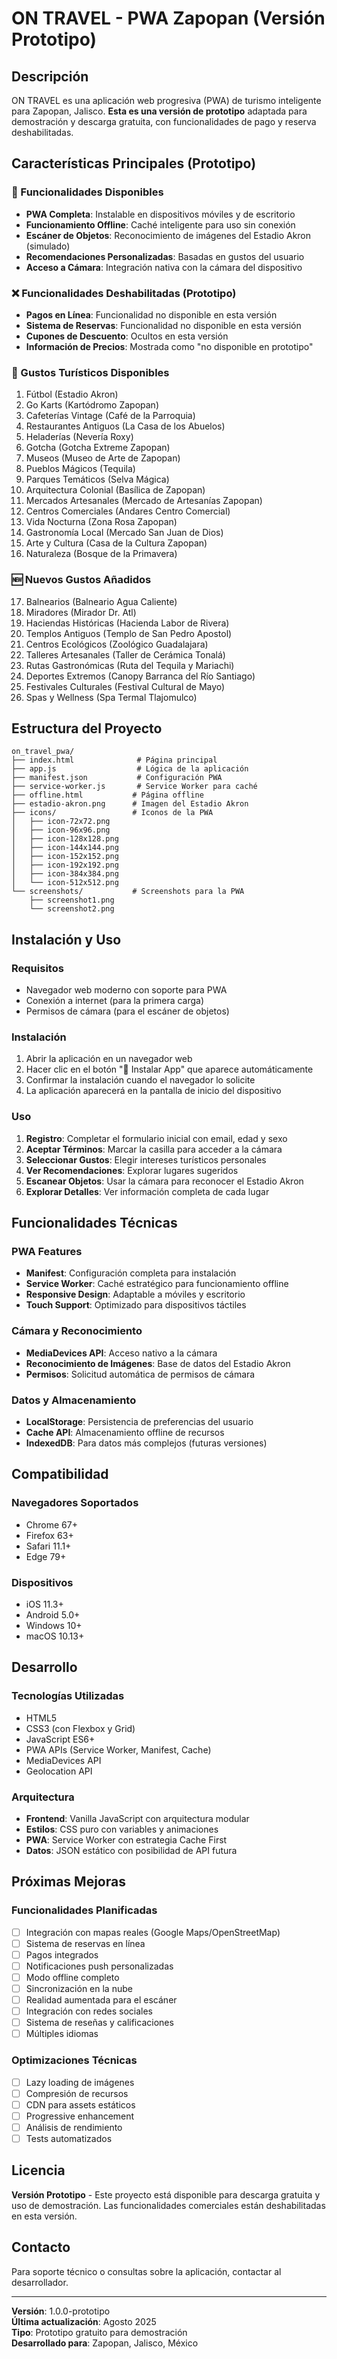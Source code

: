# ON TRAVEL - PWA Zapopan (Versión Prototipo)

## Descripción
ON TRAVEL es una aplicación web progresiva (PWA) de turismo inteligente para Zapopan, Jalisco. **Esta es una versión de prototipo** adaptada para demostración y descarga gratuita, con funcionalidades de pago y reserva deshabilitadas.

## Características Principales (Prototipo)

### 🌟 Funcionalidades Disponibles
- **PWA Completa**: Instalable en dispositivos móviles y de escritorio
- **Funcionamiento Offline**: Caché inteligente para uso sin conexión
- **Escáner de Objetos**: Reconocimiento de imágenes del Estadio Akron (simulado)
- **Recomendaciones Personalizadas**: Basadas en gustos del usuario
- **Acceso a Cámara**: Integración nativa con la cámara del dispositivo

### ❌ Funcionalidades Deshabilitadas (Prototipo)
- **Pagos en Línea**: Funcionalidad no disponible en esta versión
- **Sistema de Reservas**: Funcionalidad no disponible en esta versión
- **Cupones de Descuento**: Ocultos en esta versión
- **Información de Precios**: Mostrada como "no disponible en prototipo"

### 🎯 Gustos Turísticos Disponibles
1. Fútbol (Estadio Akron)
2. Go Karts (Kartódromo Zapopan)
3. Cafeterías Vintage (Café de la Parroquia)
4. Restaurantes Antiguos (La Casa de los Abuelos)
5. Heladerías (Nevería Roxy)
6. Gotcha (Gotcha Extreme Zapopan)
7. Museos (Museo de Arte de Zapopan)
8. Pueblos Mágicos (Tequila)
9. Parques Temáticos (Selva Mágica)
10. Arquitectura Colonial (Basílica de Zapopan)
11. Mercados Artesanales (Mercado de Artesanías Zapopan)
12. Centros Comerciales (Andares Centro Comercial)
13. Vida Nocturna (Zona Rosa Zapopan)
14. Gastronomía Local (Mercado San Juan de Dios)
15. Arte y Cultura (Casa de la Cultura Zapopan)
16. Naturaleza (Bosque de la Primavera)

### 🆕 Nuevos Gustos Añadidos
17. Balnearios (Balneario Agua Caliente)
18. Miradores (Mirador Dr. Atl)
19. Haciendas Históricas (Hacienda Labor de Rivera)
20. Templos Antiguos (Templo de San Pedro Apostol)
21. Centros Ecológicos (Zoológico Guadalajara)
22. Talleres Artesanales (Taller de Cerámica Tonalá)
23. Rutas Gastronómicas (Ruta del Tequila y Mariachi)
24. Deportes Extremos (Canopy Barranca del Río Santiago)
25. Festivales Culturales (Festival Cultural de Mayo)
26. Spas y Wellness (Spa Termal Tlajomulco)

## Estructura del Proyecto

```
on_travel_pwa/
├── index.html              # Página principal
├── app.js                  # Lógica de la aplicación
├── manifest.json           # Configuración PWA
├── service-worker.js       # Service Worker para caché
├── offline.html           # Página offline
├── estadio-akron.png      # Imagen del Estadio Akron
├── icons/                 # Iconos de la PWA
│   ├── icon-72x72.png
│   ├── icon-96x96.png
│   ├── icon-128x128.png
│   ├── icon-144x144.png
│   ├── icon-152x152.png
│   ├── icon-192x192.png
│   ├── icon-384x384.png
│   └── icon-512x512.png
└── screenshots/           # Screenshots para la PWA
    ├── screenshot1.png
    └── screenshot2.png
```

## Instalación y Uso

### Requisitos
- Navegador web moderno con soporte para PWA
- Conexión a internet (para la primera carga)
- Permisos de cámara (para el escáner de objetos)

### Instalación
1. Abrir la aplicación en un navegador web
2. Hacer clic en el botón "📱 Instalar App" que aparece automáticamente
3. Confirmar la instalación cuando el navegador lo solicite
4. La aplicación aparecerá en la pantalla de inicio del dispositivo

### Uso
1. **Registro**: Completar el formulario inicial con email, edad y sexo
2. **Aceptar Términos**: Marcar la casilla para acceder a la cámara
3. **Seleccionar Gustos**: Elegir intereses turísticos personales
4. **Ver Recomendaciones**: Explorar lugares sugeridos
5. **Escanear Objetos**: Usar la cámara para reconocer el Estadio Akron
6. **Explorar Detalles**: Ver información completa de cada lugar

## Funcionalidades Técnicas

### PWA Features
- **Manifest**: Configuración completa para instalación
- **Service Worker**: Caché estratégico para funcionamiento offline
- **Responsive Design**: Adaptable a móviles y escritorio
- **Touch Support**: Optimizado para dispositivos táctiles

### Cámara y Reconocimiento
- **MediaDevices API**: Acceso nativo a la cámara
- **Reconocimiento de Imágenes**: Base de datos del Estadio Akron
- **Permisos**: Solicitud automática de permisos de cámara

### Datos y Almacenamiento
- **LocalStorage**: Persistencia de preferencias del usuario
- **Cache API**: Almacenamiento offline de recursos
- **IndexedDB**: Para datos más complejos (futuras versiones)

## Compatibilidad

### Navegadores Soportados
- Chrome 67+
- Firefox 63+
- Safari 11.1+
- Edge 79+

### Dispositivos
- iOS 11.3+
- Android 5.0+
- Windows 10+
- macOS 10.13+

## Desarrollo

### Tecnologías Utilizadas
- HTML5
- CSS3 (con Flexbox y Grid)
- JavaScript ES6+
- PWA APIs (Service Worker, Manifest, Cache)
- MediaDevices API
- Geolocation API

### Arquitectura
- **Frontend**: Vanilla JavaScript con arquitectura modular
- **Estilos**: CSS puro con variables y animaciones
- **PWA**: Service Worker con estrategia Cache First
- **Datos**: JSON estático con posibilidad de API futura

## Próximas Mejoras

### Funcionalidades Planificadas
- [ ] Integración con mapas reales (Google Maps/OpenStreetMap)
- [ ] Sistema de reservas en línea
- [ ] Pagos integrados
- [ ] Notificaciones push personalizadas
- [ ] Modo offline completo
- [ ] Sincronización en la nube
- [ ] Realidad aumentada para el escáner
- [ ] Integración con redes sociales
- [ ] Sistema de reseñas y calificaciones
- [ ] Múltiples idiomas

### Optimizaciones Técnicas
- [ ] Lazy loading de imágenes
- [ ] Compresión de recursos
- [ ] CDN para assets estáticos
- [ ] Progressive enhancement
- [ ] Análisis de rendimiento
- [ ] Tests automatizados

## Licencia
**Versión Prototipo** - Este proyecto está disponible para descarga gratuita y uso de demostración. Las funcionalidades comerciales están deshabilitadas en esta versión.

## Contacto
Para soporte técnico o consultas sobre la aplicación, contactar al desarrollador.

---

**Versión**: 1.0.0-prototipo  
**Última actualización**: Agosto 2025  
**Tipo**: Prototipo gratuito para demostración  
**Desarrollado para**: Zapopan, Jalisco, México

